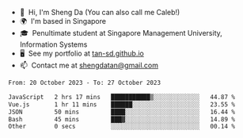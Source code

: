 <!---
tan-sd/tan-sd is a ✨ special ✨ repository because its `README.md` (this file) appears on your GitHub profile.
You can click the Preview link to take a look at your changes.
--->
- 👋  Hi, I'm Sheng Da (You can also call me Caleb!)
- 🌍  I'm based in Singapore
- 🎓  Penultimate student at Singapore Management University, Information Systems
- 🖥️  See my portfolio at [tan-sd.github.io](https://tan-sd.github.io/)
- 📫  Contact me at [shengdatan@gmail.com](mailto:shengdatan@gmail.com)

<!--START_SECTION:waka-->

```txt
From: 20 October 2023 - To: 27 October 2023

JavaScript   2 hrs 17 mins   ███████████▒░░░░░░░░░░░░░   44.87 %
Vue.js       1 hr 11 mins    ██████░░░░░░░░░░░░░░░░░░░   23.55 %
JSON         50 mins         ████░░░░░░░░░░░░░░░░░░░░░   16.44 %
Bash         45 mins         ███▓░░░░░░░░░░░░░░░░░░░░░   14.89 %
Other        0 secs          ░░░░░░░░░░░░░░░░░░░░░░░░░   00.14 %
```

<!--END_SECTION:waka-->
